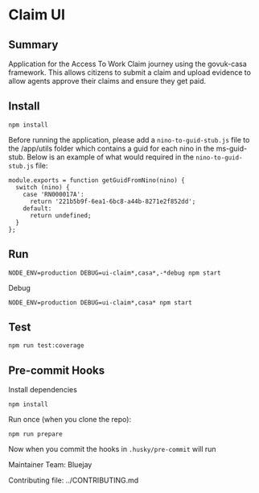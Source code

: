 # Claim UI

## Summary

Application for the Access To Work Claim journey using the govuk-casa framework. This allows citizens to submit a claim
and upload evidence to allow agents approve their claims and ensure they get paid.

## Install
```
npm install
```

Before running the application, please add a ```nino-to-guid-stub.js``` file to the /app/utils folder which contains
a guid for each nino in the ms-guid-stub. Below is an example of what would required in the ```nino-to-guid-stub.js```
file:
```
module.exports = function getGuidFromNino(nino) {
  switch (nino) {
    case 'RN000017A':
      return '221b5b9f-6ea1-6bc8-a44b-8271e2f852dd';
    default:
      return undefined;
  }
};
```

## Run

```
NODE_ENV=production DEBUG=ui-claim*,casa*,-*debug npm start
```

Debug
```
NODE_ENV=production DEBUG=ui-claim*,casa* npm start
```
## Test

```
npm run test:coverage
```

## Pre-commit Hooks

Install dependencies

```shell
npm install
```

Run once (when you clone the repo):

```shell
npm run prepare
```

Now when you commit the hooks in `.husky/pre-commit` will run


Maintainer Team: Bluejay

Contributing file: ../CONTRIBUTING.md